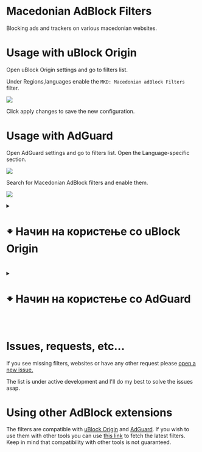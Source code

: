 # Macedonian AdBlock Filters
Blocking ads and trackers on various macedonian websites.

# Usage with uBlock Origin
Open uBlock Origin settings and go to filters list. 

Under Regions,languages enable the `MKD: Macedonian adBlock Filters` filter.

![](https://user-images.githubusercontent.com/11393457/222745240-e51763ab-c22f-4ef6-b091-5404d04f72a2.png)

Click apply changes to save the new configuration.

# Usage with AdGuard
Open AdGuard settings and go to filters list. Open the Language-specific section.

![](https://user-images.githubusercontent.com/11393457/235373636-272d52af-dcbe-4049-a66e-82390c538e5d.png)

Search for Macedonian AdBlock filters and enable them.

![](https://user-images.githubusercontent.com/11393457/235373676-c223c583-3e62-4e47-ae18-81631b2c9cbd.png)

<details>
  <summary> <h1>🠻 Начин на користење со uBlock Origin<h1/></summary>
Отвори го менито со подесувања

![](https://user-images.githubusercontent.com/11393457/222749232-5a001cfe-4d28-423d-9ae8-24795bc47651.png)

Во секцијата Filter lists, во делот Regions, languages, селектирај го филтерот со име `MKD: Macedonian AdBlock Filters` и зачувај ги промените.

![](https://user-images.githubusercontent.com/11393457/222745240-e51763ab-c22f-4ef6-b091-5404d04f72a2.png)
</details>

<details>
  <summary> <h1>🠻 Начин на користење со AdGuard<h1/></summary>
Отвори го менито со подесувања, и влези во секцијата Filters.

![](https://user-images.githubusercontent.com/11393457/235373636-272d52af-dcbe-4049-a66e-82390c538e5d.png)

Отвори ја  Language-specific секцијата и вклучи го филтерот со име Macedonian AdBlock filters.
![](https://user-images.githubusercontent.com/11393457/235373676-c223c583-3e62-4e47-ae18-81631b2c9cbd.png)
</details>
  
# Issues, requests, etc...
If you see missing filters, websites or have any other request please [open a new issue.](https://github.com/DeepSpaceHarbor/Macedonian-adBlock-Filters/issues/new/choose)

The list is under active development and I'll do my best to solve the issues asap.

# Using other AdBlock extensions
The filters are compatible with [uBlock Origin](https://ublockorigin.com/) and [AdGuard](https://adguard.com/). If you wish to use them with other tools you can use [this link](https://raw.githubusercontent.com/DeepSpaceHarbor/Macedonian-AdBlock-Filters/master/Filters) to fetch the latest filters. Keep in mind that compatibility with other tools is not guaranteed.
